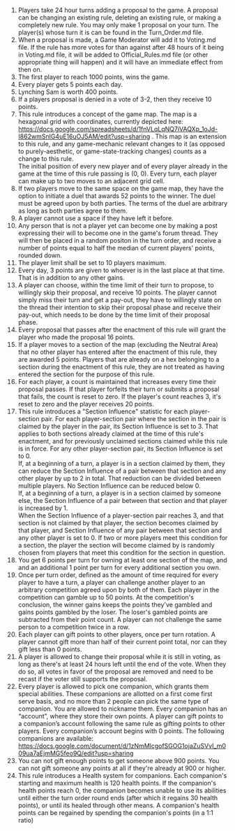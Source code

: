 1. Players take 24 hour turns adding a proposal to the game. A proposal can be changing an existing rule, deleting an existing rule, or making a completely new rule. You may only make 1 proposal on your turn. The player(s) whose turn it is can be found in the Turn_Order.md file.  
2. When a proposal is made, a Game Moderator will add it to Voting.md file. If the rule has more votes for than against after 48 hours of it being in Voting.md file, it will be added to Official_Rules.md file (or other appropriate thing will happen) and it will have an immediate effect from then on.  
3. The first player to reach 1000 points, wins the game.
4. Every player gets 5 points each day.
5. Lynching Sam is worth 400 points.
6. If a players proposal is denied in a vote of 3-2, then they receive 10 points.
7. This rule introduces a concept of the game map. The map is a hexagonal grid with coordinates, currently depicted here: https://docs.google.com/spreadsheets/d/1fnVLqLqNQ7iVAQXp_1oJd-I862wmSnIG4uE16uOJ5AM/edit?usp=sharing . This map is an extension to this rule, and any game-mechanic relevant changes to it (as opposed to purely-aesthetic, or game-state-tracking changes) counts as a change to this rule.  
 The initial position of every new player and of every player already in the game at the time of this rule passing is (0, 0). Every turn, each player can make up to two moves to an adjacent grid cell.
8. If two players move to the same space on the game map, they have the option to initiate a duel that awards 52 points to the winner. The duel must be agreed upon by both parties. The terms of the duel are arbitrary as long as both parties agree to them.
9. A player cannot use a space if they have left it before.
10. Any person that is not a player yet can become one by making a post expressing their will to become one in the game's forum thread. They will then be placed in a random positon in the turn order, and receive a number of points equal to half the median of current players' points, rounded down.
11. The player limit shall be set to 10 players maximum.
12. Every day, 3 points are given to whoever is in the last place at that time. That is in addition to any other gains.
13. A player can choose, within the time limit of their turn to propose, to willingly skip their proposal, and receive 10 points. The player cannot simply miss their turn and get a pay-out, they have to willingly state on the thread their intention to skip their proposal phase and receive their pay-out, which needs to be done by the time limit of their proposal phase.
14. Every proposal that passes after the enactment of this rule will grant the player who made the proposal 16 points.
15. If a player moves to a section of the map (excluding the Neutral Area) that no other player has entered after the enactment of this rule, they are awarded 5 points. Players that are already on a hex belonging to a section during the enactment of this rule, they are not treated as having entered the section for the purpose of this rule.
16. For each player, a count is maintained that increases every time their proposal passes. If that player forfeits their turn or submits a proposal that fails, the count is reset to zero. If the player's count reaches 3, it's reset to zero and the player receives 20 points.
17. This rule introduces a "Section Influence" statistic for each player-section pair. For each player-section pair where the section in the pair is claimed by the player in the pair, its Section Influence is set to 3. That applies to both sections already claimed at the time of this rule's enactment, and for previously unclaimed sections claimed while this rule is in force. For any other player-section pair, its Section Influence is set to 0.  
 If, at a beginning of a turn, a player is in a section claimed by them, they can reduce the Section Influence of a pair between that section and any other player by up to 2 in total. That reduction can be divided between multiple players. No Section Influence can be reduced below 0.  
 If, at a beginning of a turn, a player is in a section claimed by someone else, the Section Influence of a pair between that section and that player is increased by 1.  
 When the Section Influence of a player-section pair reaches 3, and that section is not claimed by that player, the section becomes claimed by that player, and Section Influence of any pair between that section and any other player is set to 0. If two or more players meet this condition for a section, the player the section will become claimed by is randomly chosen from players that meet this condition for the section in question.
18. You get 6 points per turn for owning at least one section of the map, and and an additional 1 point per turn for every additional section you own.
19. Once per turn order, defined as the amount of time required for every player to have a turn, a player can challenge another player to an arbitrary competition agreed upon by both of them. Each player in the competition can gamble up to 50 points. At the competition's conclusion, the winner gains keeps the points they've gambled and gains points gambled by the loser. The loser's gambled points are subtracted from their point count. A player can not challenge the same person to a competition twice in a row.
20. Each player can gift points to other players, once per turn rotation. A player cannot gift more than half of their current point total, nor can they gift less than 0 points.
21. A player is allowed to change their proposal while it is still in voting, as long as there's at least 24 hours left until the end of the vote. When they do so, all votes in favor of the proposal are removed and need to be recast if the voter still supports the proposal.
22. Every player is allowed to pick one companion, which grants them special abilities. These companions are allotted on a first come first serve basis, and no more than 2 people can pick the same type of companion. You are allowed to nickname them. Every companion has an “account”, where they store their own points. A player can gift points to a companion’s account following the same rule as gifting points to other players. Every companion’s account begins with 0 points. The following companions are available: https://docs.google.com/document/d/1zNmMlcgofSGOG1ojaZuSVvI_m009ua7aEjmMG5feo9Q/edit?usp=sharing
23. You can not gift enough points to get someone above 900 points. You can not gift someone any points at all if they're already at 900 or higher.
24. This rule introduces a Health system for companions. Each companion's starting and maximum health is 120 health points. If the companion's health points reach 0, the companion becomes unable to use its abilities until either the turn order round ends (after which it regains 30 health points), or until its healed through other means. A companion's health points can be regained by spending the companion's points (in a 1:1 ratio)
